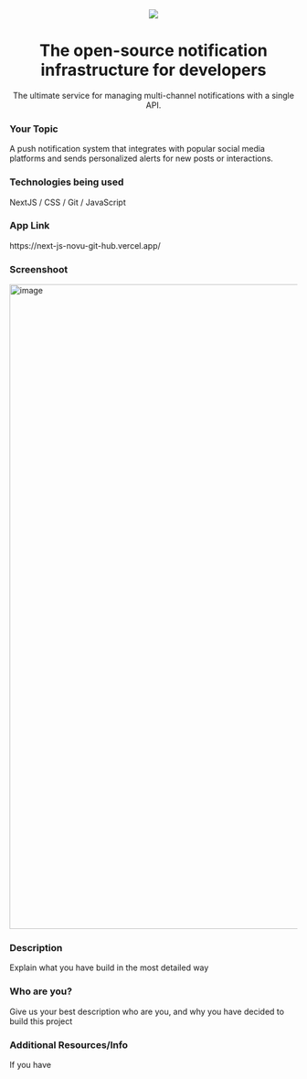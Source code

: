 <div align="center">
    <a href="https://connect.novu.co" target="_blank"><img src="https://user-images.githubusercontent.com/100117126/235352632-e3e22d9e-2c8b-43d3-a297-dd8fbd90fc56.png" /></a>
</div>

<h1 align="center">The open-source notification infrastructure for developers</h1>

<div align="center">
The ultimate service for managing multi-channel notifications with a single API.
</div>

<h3>Your Topic</h3>
<p>A push notification system that integrates with popular social media platforms and sends personalized alerts for new posts or interactions.</p>

<h3>Technologies being used</h3>
<p>NextJS / CSS / Git / JavaScript</p>

<h3>App Link</h3>
<p>https://next-js-novu-git-hub.vercel.app/</p>

<h3>Screenshoot</h3>

<img width="1128" alt="image" src="https://github.com/Astrodevil/GitAlert/assets/73425223/55ca0638-d079-4efb-afd5-f0b3c82c0f86">

<h3>Description</h3>
<p>Explain what you have build in the most detailed way</p>


<h3>Who are you?</h3>
<p>Give us your best description who are you, and why you have decided to build this project</p>

<h3>Additional Resources/Info</h3>
<p>If you have</p>
